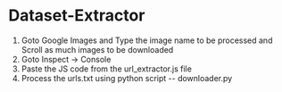 # Dataset-Extractor

  1) Goto Google Images and Type the image name to be processed and Scroll as much images to be downloaded
  2) Goto Inspect -> Console
  3) Paste the JS code from the url_extractor.js file
  4) Process the urls.txt using python script -- downloader.py

